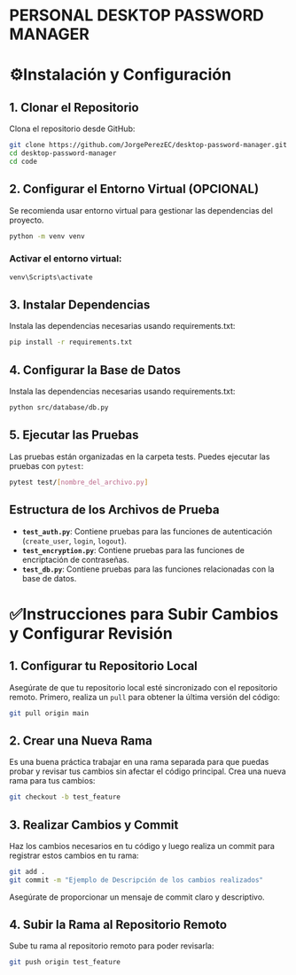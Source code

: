 ﻿# PERSONAL DESKTOP PASSWORD MANAGER

# ⚙️Instalación y Configuración 

## 1. Clonar el Repositorio

Clona el repositorio desde GitHub:

```sh
git clone https://github.com/JorgePerezEC/desktop-password-manager.git
cd desktop-password-manager
cd code
```

## 2. Configurar el Entorno Virtual (OPCIONAL)

Se recomienda usar entorno virtual para gestionar las dependencias del proyecto.

```sh
python -m venv venv
```

### Activar el entorno virtual:

```sh
venv\Scripts\activate
```

## 3. Instalar Dependencias

Instala las dependencias necesarias usando requirements.txt:

```sh
pip install -r requirements.txt
```

## 4. Configurar la Base de Datos

Instala las dependencias necesarias usando requirements.txt:

```sh
python src/database/db.py
```

## 5. Ejecutar las Pruebas

Las pruebas están organizadas en la carpeta tests. Puedes ejecutar las pruebas con `pytest`:

```sh
pytest test/[nombre_del_archivo.py]
```

## Estructura de los Archivos de Prueba

- **`test_auth.py`**: Contiene pruebas para las funciones de autenticación (`create_user`, `login`, `logout`).
- **`test_encryption.py`**: Contiene pruebas para las funciones de encriptación de contraseñas.
- **`test_db.py`**: Contiene pruebas para las funciones relacionadas con la base de datos.


# ✅Instrucciones para Subir Cambios y Configurar Revisión 

## 1. Configurar tu Repositorio Local

Asegúrate de que tu repositorio local esté sincronizado con el repositorio remoto. Primero, realiza un `pull` para obtener la última versión del código:

```sh
git pull origin main
```

## 2. Crear una Nueva Rama

Es una buena práctica trabajar en una rama separada para que puedas probar y revisar tus cambios sin afectar el código principal. Crea una nueva rama para tus cambios:

```sh
git checkout -b test_feature
```

## 3. Realizar Cambios y Commit

Haz los cambios necesarios en tu código y luego realiza un commit para registrar estos cambios en tu rama:

```sh
git add .
git commit -m "Ejemplo de Descripción de los cambios realizados"
```

Asegúrate de proporcionar un mensaje de commit claro y descriptivo.

## 4. Subir la Rama al Repositorio Remoto

Sube tu rama al repositorio remoto para poder revisarla:

```sh
git push origin test_feature
```
